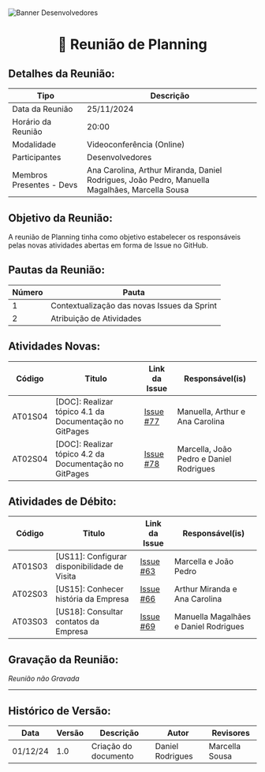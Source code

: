 #
![Banner Desenvolvedores](../../../../assets/BannerDesenvolvedores.png)

<div align="center">
<h1>🤝 Reunião de Planning </h1>
</div>

## Detalhes da Reunião:
| Tipo | Descrição                              |
|---- | --------------------------------------- |
| Data da Reunião | 25/11/2024 |
| Horário da Reunião | 20:00 |
| Modalidade | Videoconferência (Online) |
| Participantes | Desenvolvedores |
| Membros Presentes - Devs | Ana Carolina, Arthur Miranda, Daniel Rodrigues, João Pedro, Manuella Magalhães, Marcella Sousa |

## Objetivo da Reunião:
A reunião de Planning tinha como objetivo estabelecer os responsáveis pelas novas atividades abertas em forma de Issue no GitHub.

## Pautas da Reunião:

| Número | Pauta |
| --- | ------ |
| 1 | Contextualização das novas Issues da Sprint | 
| 2 | Atribuição de Atividades |

## Atividades Novas:

Código  | Titulo                                                 | Link da Issue | Responsável(is)
------- | ------------------------------------------------------ | ------------- | --------------- 
AT01S04 | [DOC]: Realizar tópico 4.1 da Documentação no GitPages | [Issue #77](https://github.com/mdsreq-fga-unb/2024.2-T03-CafeDoSitio/issues/77) | Manuella, Arthur e Ana Carolina
AT02S04 | [DOC]: Realizar tópico 4.2 da Documentação no GitPages | [Issue #78](https://github.com/mdsreq-fga-unb/2024.2-T03-CafeDoSitio/issues/78) | Marcella, João Pedro e Daniel Rodrigues

## Atividades de Débito:

Código  | Titulo                                       | Link da Issue | Responsável(is)
------- | -------------------------------------------- | ------------- | --------------- 
AT01S03 | [US11]: Configurar disponibilidade de Visita | [Issue #63](https://github.com/mdsreq-fga-unb/2024.2-T03-CafeDoSitio/issues/63) | Marcella e João Pedro
AT02S03 | [US15]: Conhecer história da Empresa         | [Issue #66](https://github.com/mdsreq-fga-unb/2024.2-T03-CafeDoSitio/issues/66) | Arthur Miranda e Ana Carolina
AT03S03 | [US18]: Consultar contatos da Empresa        | [Issue #69](https://github.com/mdsreq-fga-unb/2024.2-T03-CafeDoSitio/issues/69) | Manuella Magalhães e Daniel Rodrigues

## Gravação da Reunião:
_Reunião não Gravada_

---
## Histórico de Versão: 
| Data | Versão | Descrição | Autor | Revisores |
|---- | ------ | --------- | ----- | --------- |
| 01/12/24 | 1.0 | Criação do documento | Daniel Rodrigues | Marcella Sousa |